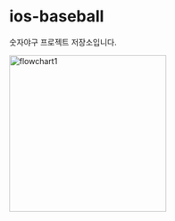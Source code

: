 # ios-baseball
숫자야구 프로젝트 저장소입니다. <br>

<img width="281" alt="flowchart1" src="https://user-images.githubusercontent.com/87158656/183799958-638d2e1d-190d-4093-8fcc-3e09c457fbc7.png">
